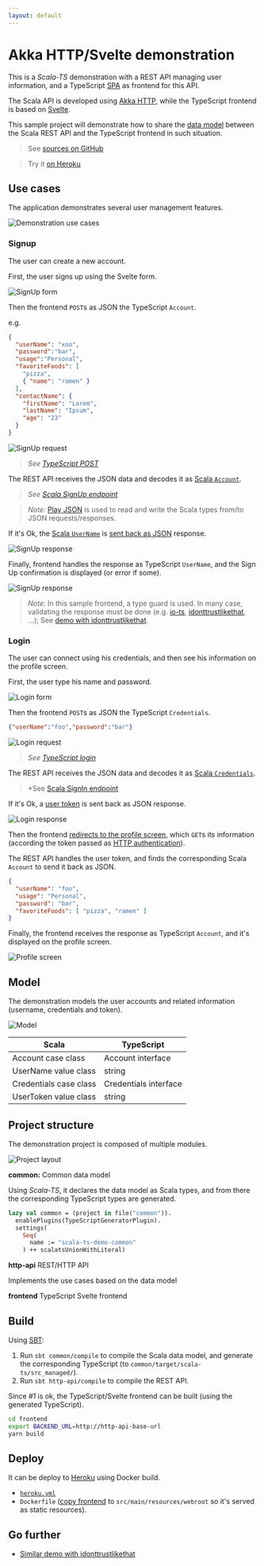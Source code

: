 ```yaml
---
layout: default
---
```


# Akka HTTP/Svelte demonstration

This is a *Scala-TS* demonstration with a REST API managing user information, and a TypeScript [SPA](https://en.wikipedia.org/wiki/Single-page_application) as frontend for this API.

The Scala API is developed using [Akka HTTP](https://doc.akka.io/docs/akka-http/current/index.html), while the TypeScript frontend is based on [Svelte](https://svelte.dev/).

This sample project will demonstrate how to share the [data model](#model) between the Scala REST API and the TypeScript frontend in such situation.

> See [sources on GitHub](https://github.com/scala-ts/scala-ts/tree/demo/akka-http-svlete)

> Try it [on Heroku](https://scala-ts-demo.herokuapp.com/)

## Use cases

The application demonstrates several user management features.

![Demonstration use cases](../assets/demo-akka-http-svelte/usecases.svg)

### Signup

The user can create a new account.

First, the user signs up using the Svelte form.

![SignUp form](../assets/demo-akka-http-svelte/signup1.png)

Then the frontend `POST`s as JSON the TypeScript `Account`.

e.g.

```json
{
  "userName": "xoo",
  "password":"bar",
  "usage":"Personal",
  "favoriteFoods": [
    "pizza",
    { "name": "ramen" }
  ],
  "contactName": {
    "firstName": "Lorem",
    "lastName": "Ipsum",
    "age": "23"
  }
}
```

![SignUp request](../assets/demo-akka-http-svelte/signup2.png)

> *See [TypeScript POST](https://github.com/scala-ts/scala-ts/blob/demo/akka-http-svlete/frontend/src/screens/signup/signup.ts#L58)*

The REST API receives the JSON data and decodes it as [Scala `Account`](https://github.com/scala-ts/scala-ts/blob/demo/akka-http-svlete/common/src/main/scala/Account.scala#L3).

> *See [Scala SignUp endpoint](https://github.com/scala-ts/scala-ts/blob/demo/akka-http-svlete/http-api/src/main/scala/Router.scala#L38)*

> *Note:* [Play JSON](https://github.com/playframework/play-json#play-json) is used to read and write the Scala types from/to JSON requests/responses.

If it's Ok, the [Scala `UserName`](https://github.com/scala-ts/scala-ts/blob/demo/akka-http-svlete/common/src/main/scala/Account.scala#L11) is [sent back as JSON](https://github.com/scala-ts/scala-ts/blob/demo/akka-http-svlete/http-api/src/main/scala/Router.scala#L99) response.

![SignUp response](../assets/demo-akka-http-svelte/signup2.png)

Finally, frontend handles the response as TypeScript `UserName`, and the Sign Up confirmation is displayed (or error if some).

![SignUp response](../assets/demo-akka-http-svelte/signup4.png)

> *Note:* In this sample frontend, a type guard is used. In many case, validating the response must be done (e.g. [io-ts](https://gcanti.github.io/io-ts/), [idonttrustlikethat](https://scala-ts.github.io/scala-ts/#idonttrustlikethat), ...); See [demo with idonttrustlikethat](./demo-idtlt.html).

### Login

The user can connect using his credentials, and then see his information on the profile screen.

First, the user type his name and password.

![Login form](../assets/demo-akka-http-svelte/login1.png)

Then the frontend `POST`s as JSON the TypeScript `Credentials`.

```json
{"userName":"foo","password":"bar"}
```

![Login request](../assets/demo-akka-http-svelte/login2.png)

> *See [TypeScript login](https://github.com/scala-ts/scala-ts/blob/demo/akka-http-svlete/frontend/src/screens/signin/signin.ts#L36)*

The REST API receives the JSON data and decodes it as [Scala `Credentials`](https://github.com/scala-ts/scala-ts/blob/demo/akka-http-svlete/common/src/main/scala/Account.scala#L46).

> *See [Scala SignIn endpoint](https://github.com/scala-ts/scala-ts/blob/demo/akka-http-svlete/http-api/src/main/scala/Router.scala#L56)

If it's Ok, a [user token](https://github.com/scala-ts/scala-ts/blob/demo/akka-http-svlete/http-api/src/main/scala/Router.scala#L109) is sent back as JSON response.

![Login response](../assets/demo-akka-http-svelte/login3.png)

Then the frontend [redirects to the profile screen](https://github.com/scala-ts/scala-ts/blob/demo/akka-http-svlete/frontend/src/screens/signin/signin.ts#L92), which `GET`s its information (according the token passed as [HTTP authentication](https://developer.mozilla.org/en-US/docs/Web/HTTP/Authentication)).

The REST API handles the user token, and finds the corresponding Scala `Account` to send it back as JSON.

```json
{
  "userName": "foo",
  "usage": "Personal",
  "password": "bar",
  "favoriteFoods": [ "pizza", "ramen" ]
}
```

Finally, the frontend receives the response as TypeScript `Account`, and it's displayed on the profile screen.

![Profile screen](../assets/demo-akka-http-svelte/profile1.png)

## Model

The demonstration models the user accounts and related information (username, credentials and token).

![Model](../assets/demo-akka-http-svelte/types.svg)

| Scala                  | TypeScript            |
| ---------------------- | --------------------- |
| Account case class     | Account interface     |
| UserName value class   | string                |
| Credentials case class | Credentials interface |
| UserToken value class  | string                |

## Project structure

The demonstration project is composed of multiple modules.

![Project layout](../assets/demo-akka-http-svelte/components.svg)

**common:** Common data model

Using *Scala-TS*, it declares the data model as Scala types, and from there the corresponding TypeScript types are generated.

```ocaml
lazy val common = (project in file("common")).
  enablePlugins(TypeScriptGeneratorPlugin).
  settings(
    Seq(
      name := "scala-ts-demo-common"
    ) ++ scalatsUnionWithLiteral)
```

**http-api** REST/HTTP API

Implements the use cases based on the data model

**frontend** TypeScript Svelte frontend

## Build

Using [SBT](https://www.scala-sbt.org/):

1. Run `sbt common/compile` to compile the Scala data model, and generate the corresponding TypeScript (to `common/target/scala-ts/src_managed/`).
2. Run `sbt http-api/compile` to compile the REST API.

Since *#1* is ok, the TypeScript/Svelte frontend can be built (using the generated TypeScript).

```bash
cd frontend
export BACKEND_URL=http://http-api-base-url
yarn build
```

## Deploy

It can be deploy to [Heroku](https://www.heroku.com/) using Docker build.

- [`heroku.yml`](https://github.com/scala-ts/scala-ts/blob/demo/akka-http-svlete/heroku.yml)
- `Dockerfile` ([copy frontend](https://github.com/scala-ts/scala-ts/blob/demo/akka-http-svlete/Dockerfile#L12) to `src/main/resources/webroot` so it's served as static resources).

## Go further

- [Similar demo with idonttrustlikethat](./demo-idtlt.html)